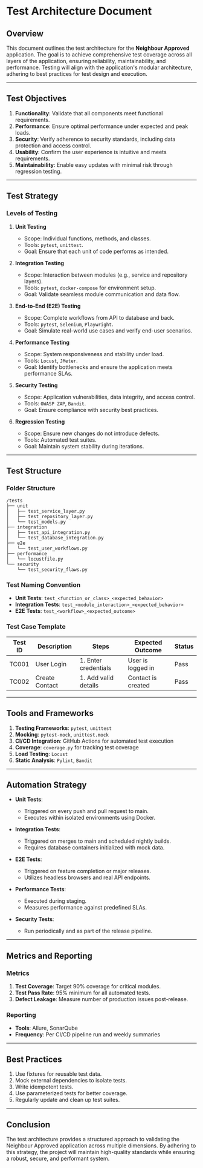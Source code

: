 # Test Architecture Document

## Overview

This document outlines the test architecture for the **Neighbour Approved** application. The goal is to achieve comprehensive test coverage across all layers of the application, ensuring reliability, maintainability, and performance. Testing will align with the application's modular architecture, adhering to best practices for test design and execution.

---

## Test Objectives

1. **Functionality**: Validate that all components meet functional requirements.
2. **Performance**: Ensure optimal performance under expected and peak loads.
3. **Security**: Verify adherence to security standards, including data protection and access control.
4. **Usability**: Confirm the user experience is intuitive and meets requirements.
5. **Maintainability**: Enable easy updates with minimal risk through regression testing.

---

## Test Strategy

### Levels of Testing

1. **Unit Testing**
   - Scope: Individual functions, methods, and classes.
   - Tools: `pytest`, `unittest`.
   - Goal: Ensure that each unit of code performs as intended.

2. **Integration Testing**
   - Scope: Interaction between modules (e.g., service and repository layers).
   - Tools: `pytest`, `docker-compose` for environment setup.
   - Goal: Validate seamless module communication and data flow.

3. **End-to-End (E2E) Testing**
   - Scope: Complete workflows from API to database and back.
   - Tools: `pytest`, `Selenium`, `Playwright`.
   - Goal: Simulate real-world use cases and verify end-user scenarios.

4. **Performance Testing**
   - Scope: System responsiveness and stability under load.
   - Tools: `Locust`, `JMeter`.
   - Goal: Identify bottlenecks and ensure the application meets performance SLAs.

5. **Security Testing**
   - Scope: Application vulnerabilities, data integrity, and access control.
   - Tools: `OWASP ZAP`, `Bandit`.
   - Goal: Ensure compliance with security best practices.

6. **Regression Testing**
   - Scope: Ensure new changes do not introduce defects.
   - Tools: Automated test suites.
   - Goal: Maintain system stability during iterations.

---

## Test Structure

### Folder Structure

```text
/tests
├── unit
│   ├── test_service_layer.py
│   ├── test_repository_layer.py
│   └── test_models.py
├── integration
│   ├── test_api_integration.py
│   └── test_database_integration.py
├── e2e
│   └── test_user_workflows.py
├── performance
│   └── locustfile.py
└── security
    └── test_security_flaws.py
```

### Test Naming Convention

- **Unit Tests**: `test_<function_or_class>_<expected_behavior>`
- **Integration Tests**: `test_<module_interaction>_<expected_behavior>`
- **E2E Tests**: `test_<workflow>_<expected_outcome>`

### Test Case Template

| Test ID    | Description         | Steps                  | Expected Outcome      | Status |
|------------|---------------------|------------------------|-----------------------|--------|
| TC001      | User Login          | 1. Enter credentials  | User is logged in     | Pass   |
| TC002      | Create Contact      | 1. Add valid details   | Contact is created    | Pass   |

---

## Tools and Frameworks

1. **Testing Frameworks**: `pytest`, `unittest`
2. **Mocking**: `pytest-mock`, `unittest.mock`
3. **CI/CD Integration**: GitHub Actions for automated test execution
4. **Coverage**: `coverage.py` for tracking test coverage
5. **Load Testing**: `Locust`
6. **Static Analysis**: `Pylint`, `Bandit`

---

## Automation Strategy

- **Unit Tests**:
  - Triggered on every push and pull request to main.
  - Executes within isolated environments using Docker.

- **Integration Tests**:
  - Triggered on merges to main and scheduled nightly builds.
  - Requires database containers initialized with mock data.

- **E2E Tests**:
  - Triggered on feature completion or major releases.
  - Utilizes headless browsers and real API endpoints.

- **Performance Tests**:
  - Executed during staging.
  - Measures performance against predefined SLAs.

- **Security Tests**:
  - Run periodically and as part of the release pipeline.

---

## Metrics and Reporting

### Metrics

1. **Test Coverage**: Target 90% coverage for critical modules.
2. **Test Pass Rate**: 95% minimum for all automated tests.
3. **Defect Leakage**: Measure number of production issues post-release.

### Reporting

- **Tools**: Allure, SonarQube
- **Frequency**: Per CI/CD pipeline run and weekly summaries

---

## Best Practices

1. Use fixtures for reusable test data.
2. Mock external dependencies to isolate tests.
3. Write idempotent tests.
4. Use parameterized tests for better coverage.
5. Regularly update and clean up test suites.

---

## Conclusion

The test architecture provides a structured approach to validating the Neighbour Approved application across multiple dimensions. By adhering to this strategy, the project will maintain high-quality standards while ensuring a robust, secure, and performant system.
